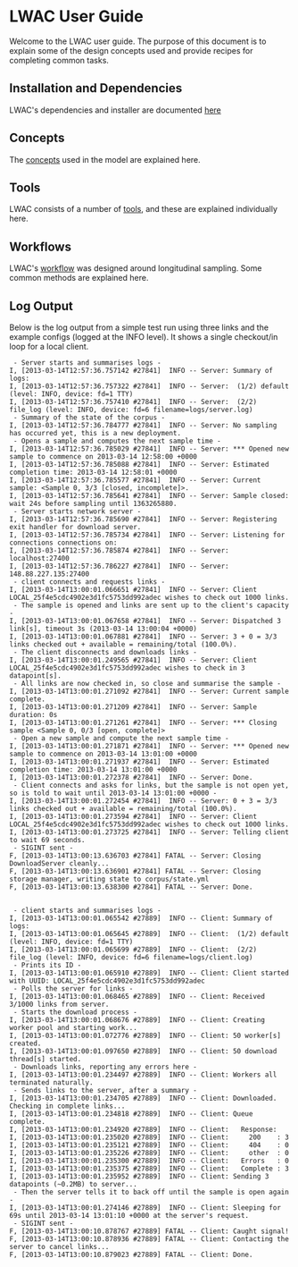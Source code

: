 LWAC User Guide
===============
Welcome to the LWAC user guide.  The purpose of this document is to explain some of the design concepts used and provide recipes for completing common tasks.

Installation and Dependencies
-----------------------------
LWAC's dependencies and installer are documented [here](install.html)

Concepts
--------
The [concepts](concepts.html) used in the model are explained here.

Tools
-----
LWAC consists of a number of [tools](tools.html), and these are explained individually here.

Workflows
---------
LWAC's [workflow](workflows.html) was designed around longitudinal sampling.  Some common methods are explained here.



Log Output
----------
Below is the log output from a simple test run using three links and the example configs (logged at the INFO level).  It shows a single checkout/in loop for a local client.


     - Server starts and summarises logs - 
    I, [2013-03-14T12:57:36.757142 #27841]  INFO -- Server: Summary of logs:
    I, [2013-03-14T12:57:36.757322 #27841]  INFO -- Server:  (1/2) default (level: INFO, device: fd=1 TTY)
    I, [2013-03-14T12:57:36.757410 #27841]  INFO -- Server:  (2/2) file_log (level: INFO, device: fd=6 filename=logs/server.log)
     - Summary of the state of the corpus - 
    I, [2013-03-14T12:57:36.784777 #27841]  INFO -- Server: No sampling has occurred yet, this is a new deployment.
     - Opens a sample and computes the next sample time - 
    I, [2013-03-14T12:57:36.785029 #27841]  INFO -- Server: *** Opened new sample to commence on 2013-03-14 12:58:00 +0000
    I, [2013-03-14T12:57:36.785088 #27841]  INFO -- Server: Estimated completion time: 2013-03-14 12:58:01 +0000
    I, [2013-03-14T12:57:36.785577 #27841]  INFO -- Server: Current sample: <Sample 0, 3/3 [closed, incomplete]>.
    I, [2013-03-14T12:57:36.785641 #27841]  INFO -- Server: Sample closed: wait 24s before sampling until 1363265880.
     - Server starts network server -
    I, [2013-03-14T12:57:36.785690 #27841]  INFO -- Server: Registering exit handler for download server.
    I, [2013-03-14T12:57:36.785734 #27841]  INFO -- Server: Listening for connections connections on:
    I, [2013-03-14T12:57:36.785874 #27841]  INFO -- Server:   localhost:27400
    I, [2013-03-14T12:57:36.786227 #27841]  INFO -- Server:   148.88.227.135:27400
     - client connects and requests links -
    I, [2013-03-14T13:00:01.066651 #27841]  INFO -- Server: Client LOCAL_25f4e5cdc4902e3d1fc5753dd992adec wishes to check out 1000 links.
     - The sample is opened and links are sent up to the client's capacity -
    I, [2013-03-14T13:00:01.067658 #27841]  INFO -- Server: Dispatched 3 link[s], timeout 3s (2013-03-14 13:00:04 +0000)
    I, [2013-03-14T13:00:01.067881 #27841]  INFO -- Server: 3 + 0 = 3/3 links checked out + available = remaining/total (100.0%).
     - The client disconnects and downloads links - 
    I, [2013-03-14T13:00:01.249565 #27841]  INFO -- Server: Client LOCAL_25f4e5cdc4902e3d1fc5753dd992adec wishes to check in 3 datapoint[s].
     - All links are now checked in, so close and summarise the sample - 
    I, [2013-03-14T13:00:01.271092 #27841]  INFO -- Server: Current sample complete.
    I, [2013-03-14T13:00:01.271209 #27841]  INFO -- Server: Sample duration: 0s
    I, [2013-03-14T13:00:01.271261 #27841]  INFO -- Server: *** Closing sample <Sample 0, 0/3 [open, complete]>
     - Open a new sample and compute the next sample time - 
    I, [2013-03-14T13:00:01.271871 #27841]  INFO -- Server: *** Opened new sample to commence on 2013-03-14 13:01:00 +0000
    I, [2013-03-14T13:00:01.271937 #27841]  INFO -- Server: Estimated completion time: 2013-03-14 13:01:00 +0000
    I, [2013-03-14T13:00:01.272378 #27841]  INFO -- Server: Done.
     - Client connects and asks for links, but the sample is not open yet, so is told to wait until 2013-03-14 13:01:00 +0000 - 
    I, [2013-03-14T13:00:01.272454 #27841]  INFO -- Server: 0 + 3 = 3/3 links checked out + available = remaining/total (100.0%).
    I, [2013-03-14T13:00:01.273594 #27841]  INFO -- Server: Client LOCAL_25f4e5cdc4902e3d1fc5753dd992adec wishes to check out 1000 links.
    I, [2013-03-14T13:00:01.273725 #27841]  INFO -- Server: Telling client to wait 69 seconds.
     - SIGINT sent -
    F, [2013-03-14T13:00:13.636703 #27841] FATAL -- Server: Closing DownloadServer cleanly...
    F, [2013-03-14T13:00:13.636901 #27841] FATAL -- Server: Closing storage manager, writing state to corpus/state.yml
    F, [2013-03-14T13:00:13.638300 #27841] FATAL -- Server: Done.


     - client starts and summarises logs - 
    I, [2013-03-14T13:00:01.065542 #27889]  INFO -- Client: Summary of logs:
    I, [2013-03-14T13:00:01.065645 #27889]  INFO -- Client:  (1/2) default (level: INFO, device: fd=1 TTY)
    I, [2013-03-14T13:00:01.065699 #27889]  INFO -- Client:  (2/2) file_log (level: INFO, device: fd=6 filename=logs/client.log)
     - Prints its ID - 
    I, [2013-03-14T13:00:01.065910 #27889]  INFO -- Client: Client started with UUID: LOCAL_25f4e5cdc4902e3d1fc5753dd992adec
     - Polls the server for links - 
    I, [2013-03-14T13:00:01.068465 #27889]  INFO -- Client: Received 3/1000 links from server.
     - Starts the download process - 
    I, [2013-03-14T13:00:01.068676 #27889]  INFO -- Client: Creating worker pool and starting work...
    I, [2013-03-14T13:00:01.072776 #27889]  INFO -- Client: 50 worker[s] created.
    I, [2013-03-14T13:00:01.097650 #27889]  INFO -- Client: 50 download thread[s] started.
     - Downloads links, reporting any errors here - 
    I, [2013-03-14T13:00:01.234497 #27889]  INFO -- Client: Workers all terminated naturally.
     - Sends links to the server, after a summary - 
    I, [2013-03-14T13:00:01.234705 #27889]  INFO -- Client: Downloaded.  Checking in complete links...
    I, [2013-03-14T13:00:01.234818 #27889]  INFO -- Client: Queue complete.
    I, [2013-03-14T13:00:01.234920 #27889]  INFO -- Client:   Response:
    I, [2013-03-14T13:00:01.235020 #27889]  INFO -- Client:     200    : 3
    I, [2013-03-14T13:00:01.235121 #27889]  INFO -- Client:     404    : 0
    I, [2013-03-14T13:00:01.235226 #27889]  INFO -- Client:     other  : 0
    I, [2013-03-14T13:00:01.235300 #27889]  INFO -- Client:   Errors   : 0
    I, [2013-03-14T13:00:01.235375 #27889]  INFO -- Client:   Complete : 3
    I, [2013-03-14T13:00:01.235952 #27889]  INFO -- Client: Sending 3 datapoints (~0.2MB) to server...
     - Then the server tells it to back off until the sample is open again - 
    I, [2013-03-14T13:00:01.274146 #27889]  INFO -- Client: Sleeping for 69s until 2013-03-14 13:01:10 +0000 at the server's request.
     - SIGINT sent -
    F, [2013-03-14T13:00:10.878767 #27889] FATAL -- Client: Caught signal!
    F, [2013-03-14T13:00:10.878936 #27889] FATAL -- Client: Contacting the server to cancel links...
    F, [2013-03-14T13:00:10.879023 #27889] FATAL -- Client: Done.

